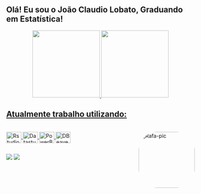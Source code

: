 ## Olá! Eu sou o João Claudio Lobato, Graduando em Estatística!
<div align="center">
  <a href="https://github.com/joaoclaudiolobato">
  <img height="180em" src="https://github-readme-stats.vercel.app/api?username=joaoclaudiolobato&show_icons=true&theme=github_dark&include_all_commits=true&count_private=true"/>
  <img height="180em" src="https://github-readme-stats.vercel.app/api/top-langs/?username=joaoclaudiolobato&langs_count=7&theme=github_dark"/>
</div>
  
  ## Atualmente trabalho utilizando:
<div style="display: inline_block"><br>
  <img align="center" alt="Rstudio" height="30" width="40" src="https://cdn.jsdelivr.net/gh/devicons/devicon/icons/rstudio/rstudio-original.svg">
  <a href="https://www.google.com.br/" ><img align="center" alt="Datastudio" height="30" width="40" src="https://cdn.cdnlogo.com/logos/g/40/google-data-studio.svg">
  <img align="center" alt="PowerBI" height="30" width="40" src="https://cdn.cdnlogo.com/logos/p/48/power-bi.svg">
  <img align="center" alt="DBeaver" height="30" width="40" src="https://upload.wikimedia.org/wikipedia/commons/b/b5/DBeaver_logo.svg">
  
  
  <img align="right" alt="Rafa-pic" height="150" style="border-radius:50px;" src="https://i.pinimg.com/originals/e4/26/70/e426702edf874b181aced1e2fa5c6cde.gif?width=676&height=676">
</div>
  
  ##
 
<div> 
  <a href = "mailto:jcsa.lobato@gmail.com"><img src="https://img.shields.io/badge/-Gmail-%23333?style=for-the-badge&logo=gmail&logoColor=white" target="_blank"></a>
  <a href="https://www.linkedin.com/in/joaoclaudiolobato/" target="_blank"><img src="https://img.shields.io/badge/-LinkedIn-%230077B5?style=for-the-badge&logo=linkedin&logoColor=white" target="_blank"></a> 
 
</div>
